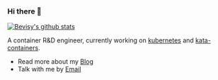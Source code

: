 ### Hi there 👋

[![Bevisy's github stats](https://github-readme-stats.vercel.app/api?username=Bevisy&show_icons=true&include_all_commits=true)](http://bevisy.github.io/)

A container R&D engineer, currently working on [kubernetes](https://github.com/kubernetes/kubernetes) and [kata-containers](https://github.com/kata-containers/kata-containers).

- Read more about my [Blog](http://bevisy.github.io/)
- Talk with me by [Email](mailto:binbin36520@gmail.com)

<!--
[![Top Langs](https://github-readme-stats.vercel.app/api/top-langs/?username=Bevisy&layout=compact&hide=javascript,html)](http://bevisy.github.io/)
-->

<!--
**Bevisy/Bevisy** is a ✨ _special_ ✨ repository because its `README.md` (this file) appears on your GitHub profile.

Here are some ideas to get you started:

- 🔭 I’m currently working on ...
- 🌱 I’m currently learning ...
- 👯 I’m looking to collaborate on ...
- 🤔 I’m looking for help with ...
- 💬 Ask me about ...
- 📫 How to reach me: ...
- 😄 Pronouns: ...
- ⚡ Fun fact: ...
-->
